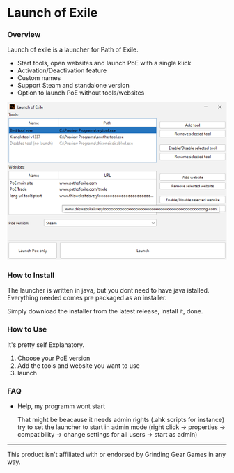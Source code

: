 # Launch of Exile

### Overview

Launch of exile is a launcher for Path of Exile.

- Start tools, open websites and launch PoE with a single klick
- Activation/Deactivation feature 
- Custom names
- Support Steam and standalone version
- Option to launch PoE without tools/websites

![Preview Picture](PreviewPicture.png)

### How to Install

The launcher is written in java, but you dont need to have java istalled.
Everything needed comes pre packaged as an installer.

Simply download the installer from the latest release, install it, done.

### How to Use

It's pretty self Explanatory.
1. Choose your PoE version
2. Add the tools and website you want to use
3. launch

### FAQ

- Help, my programm wont start
  
  That might be beacause it needs admin rights (.ahk scripts for instance) try to set the launcher to start in admin mode (right click -> properties -> compatibility -> change settings for all users -> start as admin)

---
This product isn't affiliated with or endorsed by Grinding Gear Games in any way.
